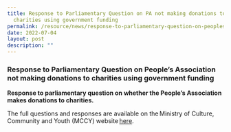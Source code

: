 ```yaml
---
title: Response to Parliamentary Question on PA not making donations to
  charities using government funding
permalink: /resource/news/response-to-parliamentary-question-on-peoples-association/
date: 2022-07-04
layout: post
description: ""
---
```

### Response to Parliamentary Question on People’s Association not making donations to charities using government funding

**Response to parliamentary question on whether the People’s Association makes donations to charities.**


The full questions and responses are available on the Ministry of Culture, Community and Youth (MCCY) website [here](https://www.mccy.gov.sg/about-us/news-and-resources/parliamentary-matters/2022/July/peoples-association-does-not-make-donations-to-charities-using-government-funding).